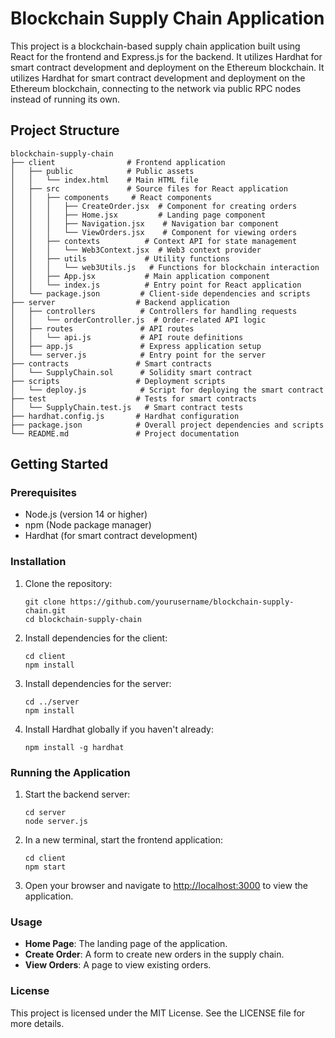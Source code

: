 # Blockchain Supply Chain Application

This project is a blockchain-based supply chain application built using React for the frontend and Express.js for the backend. It utilizes Hardhat for smart contract development and deployment on the Ethereum blockchain. It utilizes Hardhat for smart contract development and deployment on the Ethereum blockchain, connecting to the network via public RPC nodes instead of running its own.

## Project Structure

```
blockchain-supply-chain
├── client                # Frontend application
│   ├── public            # Public assets
│   │   └── index.html    # Main HTML file
│   ├── src               # Source files for React application
│   │   ├── components     # React components
│   │   │   ├── CreateOrder.jsx  # Component for creating orders
│   │   │   ├── Home.jsx         # Landing page component
│   │   │   ├── Navigation.jsx    # Navigation bar component
│   │   │   └── ViewOrders.jsx    # Component for viewing orders
│   │   ├── contexts          # Context API for state management
│   │   │   └── Web3Context.jsx  # Web3 context provider
│   │   ├── utils             # Utility functions
│   │   │   └── web3Utils.js   # Functions for blockchain interaction
│   │   ├── App.jsx           # Main application component
│   │   └── index.js          # Entry point for React application
│   └── package.json         # Client-side dependencies and scripts
├── server                  # Backend application
│   ├── controllers          # Controllers for handling requests
│   │   └── orderController.js  # Order-related API logic
│   ├── routes               # API routes
│   │   └── api.js           # API route definitions
│   ├── app.js               # Express application setup
│   └── server.js            # Entry point for the server
├── contracts               # Smart contracts
│   └── SupplyChain.sol      # Solidity smart contract
├── scripts                 # Deployment scripts
│   └── deploy.js            # Script for deploying the smart contract
├── test                    # Tests for smart contracts
│   └── SupplyChain.test.js   # Smart contract tests
├── hardhat.config.js       # Hardhat configuration
├── package.json            # Overall project dependencies and scripts
└── README.md               # Project documentation
```

## Getting Started

### Prerequisites

- Node.js (version 14 or higher)
- npm (Node package manager)
- Hardhat (for smart contract development)

### Installation

1. Clone the repository:

   ```
   git clone https://github.com/yourusername/blockchain-supply-chain.git
   cd blockchain-supply-chain
   ```

2. Install dependencies for the client:

   ```
   cd client
   npm install
   ```

3. Install dependencies for the server:

   ```
   cd ../server
   npm install
   ```

4. Install Hardhat globally if you haven't already:

   ```
   npm install -g hardhat
   ```

### Running the Application

1. Start the backend server:

   ```
   cd server
   node server.js
   ```

2. In a new terminal, start the frontend application:

   ```
   cd client
   npm start
   ```

3. Open your browser and navigate to [http://localhost:3000](http://localhost:3000) to view the application.

### Usage

- **Home Page**: The landing page of the application.
- **Create Order**: A form to create new orders in the supply chain.
- **View Orders**: A page to view existing orders.

### License

This project is licensed under the MIT License. See the LICENSE file for more details.
